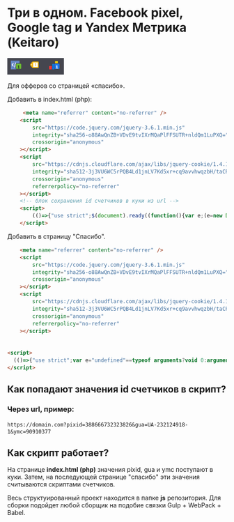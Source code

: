# Три в одном. Facebook pixel, Google tag и Yandex Метрика (Keitaro)

![counters_Pic](counters_Pic.png)

Для офферов со страницей «спасибо».  

Добавить в index.html (php):

```html
     <meta name="referrer" content="no-referrer" />
	<script
		src="https://code.jquery.com/jquery-3.6.1.min.js"
		integrity="sha256-o88AwQnZB+VDvE9tvIXrMQaPlFFSUTR+nldQm1LuPXQ="
		crossorigin="anonymous"
	></script>
	<script
		src="https://cdnjs.cloudflare.com/ajax/libs/jquery-cookie/1.4.1/jquery.cookie.min.js"
		integrity="sha512-3j3VU6WC5rPQB4Ld1jnLV7Kd5xr+cq9avvhwqzbH/taCRNURoeEpoPBK9pDyeukwSxwRPJ8fDgvYXd6SkaZ2TA=="
		crossorigin="anonymous"
		referrerpolicy="no-referrer"
	></script>
	<!-- блок сохранения id счетчиков в куки из url -->
	<script>
		(()=>{"use strict";$(document).ready((function(){var e;(e=new Date).setTime(e.getTime()+432e6),1==!"{gua}".includes("{")&&$.cookie("gua","{gua}",{expires:e,path:"/"}),1==!"{pixid}".includes("{")&&$.cookie("pixid","{pixid}",{expires:e,path:"/"}),1==!"{ymc}".includes("{")&&$.cookie("ymc","{ymc}",{expires:e,path:"/"})}))})();
	</script>
```

Добавить в страницу "Спасибо". 

```html
	<meta name="referrer" content="no-referrer" />
	<script
		src="https://code.jquery.com/jquery-3.6.1.min.js"
		integrity="sha256-o88AwQnZB+VDvE9tvIXrMQaPlFFSUTR+nldQm1LuPXQ="
		crossorigin="anonymous"
	></script>
	<script
		src="https://cdnjs.cloudflare.com/ajax/libs/jquery-cookie/1.4.1/jquery.cookie.min.js"
		integrity="sha512-3j3VU6WC5rPQB4Ld1jnLV7Kd5xr+cq9avvhwqzbH/taCRNURoeEpoPBK9pDyeukwSxwRPJ8fDgvYXd6SkaZ2TA=="
		crossorigin="anonymous"
		referrerpolicy="no-referrer"
	></script>


<script>
  (()=>{"use strict";var e="undefined"==typeof arguments?void 0:arguments;$(document).ready((function(){var o;o=$.cookie("gua")?$.cookie("gua"):void 0,$.getScript("https://www.googletagmanager.com/gtag/js?id=".concat(o)).done((function(){window.dataLayer=window.dataLayer||[];var o=function(){return dataLayer.push(e)};o(new Date),o(),o(),console.log("GTAG Success")})).fail((function(){console.log("GTAG Err")})),function(){try{var e,o,t,c=$.cookie("pixid")?$.cookie("pixid"):void 0,n=window,a=document,r="script";if(n.fbq)return;e=n.fbq=function(){e.callMethod?e.callMethod.apply(e,arguments):e.queue.push(arguments)},n._fbq||(n._fbq=e),e.push=e,e.loaded=!0,e.version="2.0",e.queue=[],(o=a.createElement(r)).async=!0,o.src="https://connect.facebook.net/en_US/fbevents.js",(t=a.getElementsByTagName(r)[0]).parentNode.insertBefore(o,t),fbq("init",c),fbq("track","Lead"),console.log("Facebook Pixel Success")}catch(r){console.log("Facebook Pixel Err")}}(),function(){try{var e,o,t=$.cookie("ymc")?$.cookie("ymc"):void 0,c=window,n=document,a="script",r="https://mc.yandex.ru/metrika/tag.js";c.ym=c.ym||function(){(c.ym.a=c.ym.a||[]).push(arguments)},c.ym.l=1*new Date;for(var i=0;i<document.scripts.length;i++)if(document.scripts[i].src===r)return;e=n.createElement(a),o=n.getElementsByTagName(a)[0],e.async=1,e.src=r,o.parentNode.insertBefore(e,o),ym(t,"init",{clickmap:!0,trackLinks:!0,accurateTrackBounce:!0}),console.log("Яндекс Метрика Success")}catch(n){console.log("Яндекс Метрика Err")}}()}))})();
</script>
```

## Как попадают значения id счетчиков в скрипт?

### Через url, пример:

```url
https://domain.com?pixid=388666732323826&gua=UA-232124918-1&ymc=90910377
```

 

## Как скрипт работает?

На странице **index.html (php)** значения pixid, gua и ymc поступают в куки. Затем, на последующей странице "спасибо" эти значения считываются скриптами счетчиков. 

Весь структуированный проект находится в папке **js** репозитория. Для сборки подойдет любой сборщик на подобие связки Gulp + WebPack + Babel.

